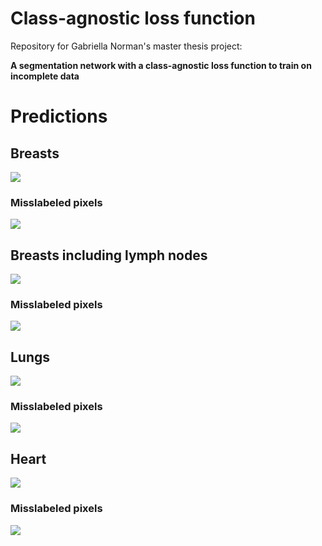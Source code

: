 # Class-agnostic loss function
Repository for Gabriella Norman's master thesis project: 

**A segmentation network with a class-agnostic loss function to train on incomplete data**

# Predictions 

## Breasts

![](https://github.com/jebriella/Class-agnostic-loss-function/blob/master/Predictions/breast.gif)

### Misslabeled pixels

![](https://github.com/jebriella/Class-agnostic-loss-function/blob/master/Predictions/breast_error.gif)

## Breasts including lymph nodes

![](https://github.com/jebriella/Class-agnostic-loss-function/blob/master/Predictions/breast_ax.gif)

### Misslabeled pixels

![](https://github.com/jebriella/Class-agnostic-loss-function/blob/master/Predictions/breast_ax_error.gif)

## Lungs

![](https://github.com/jebriella/Class-agnostic-loss-function/blob/master/Predictions/lungs.gif)

### Misslabeled pixels

![](https://github.com/jebriella/Class-agnostic-loss-function/blob/master/Predictions/lungs_error.gif)

## Heart

![](https://github.com/jebriella/Class-agnostic-loss-function/blob/master/Predictions/heart.gif)

### Misslabeled pixels

![](https://github.com/jebriella/Class-agnostic-loss-function/blob/master/Predictions/heart_error.gif)
